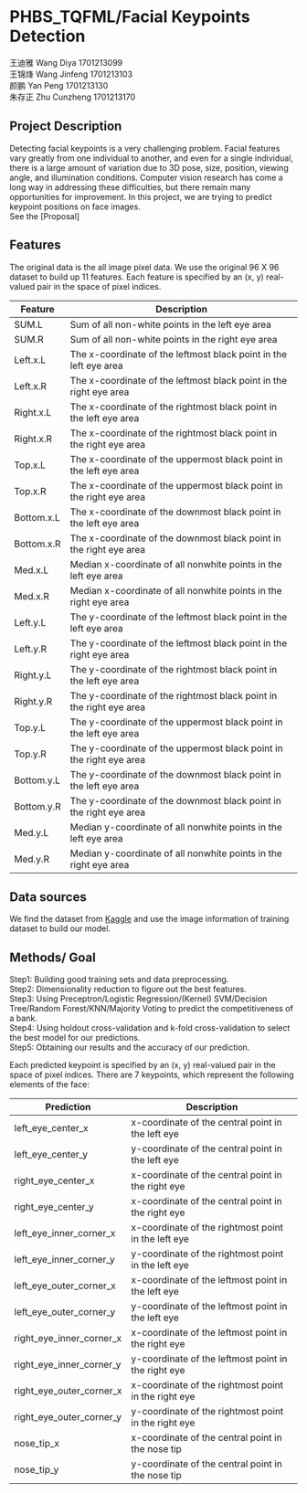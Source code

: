 # PHBS_TQFML/Facial Keypoints Detection
王迪雅 Wang Diya 1701213099 <br>
王锦烽 Wang Jinfeng 1701213103 <br>
颜鹏 Yan Peng 1701213130 <br>
朱存正 Zhu Cunzheng 1701213170 <br>
## Project Description
Detecting facial keypoints is a very challenging problem. Facial features vary greatly from one individual to another, and even for a single individual, there is a large amount of variation due to 3D pose, size, position, viewing angle, and illumination conditions. Computer vision research has come a long way in addressing these difficulties, but there remain many opportunities for improvement. In this project, we are trying to predict keypoint positions on face images. <br>
See the [Proposal]
## Features
The original data is the all image pixel data. We use the original 96 X 96 dataset to build up 11 features. Each feature is specified by an (x, y) real-valued pair in the space of pixel indices.

Feature |Description
-------|---------
SUM.L	|Sum of all non-white points in the left eye area
SUM.R	|Sum of all non-white points in the right eye area
Left.x.L |The x-coordinate of the leftmost black point in the left eye area
Left.x.R	|The x-coordinate of the leftmost black point in the right eye area
Right.x.L	|The x-coordinate of the rightmost black point in the left eye area
Right.x.R	|The x-coordinate of the rightmost black point in the right eye area
Top.x.L	|The x-coordinate of the uppermost black point in the left eye area
Top.x.R	|The x-coordinate of the uppermost black point in the right eye area
Bottom.x.L	|The x-coordinate of the downmost black point in the left eye area
Bottom.x.R	|The x-coordinate of the downmost black point in the right eye area
Med.x.L	|Median x-coordinate of all nonwhite points in the left eye area
Med.x.R	|Median x-coordinate of all nonwhite points in the right eye area
Left.y.L	|The y-coordinate of the leftmost black point in the left eye area
Left.y.R	|The y-coordinate of the leftmost black point in the right eye area
Right.y.L	|The y-coordinate of the rightmost black point in the left eye area
Right.y.R	|The y-coordinate of the rightmost black point in the right eye area
Top.y.L	|The y-coordinate of the uppermost black point in the left eye area
Top.y.R	|The y-coordinate of the uppermost black point in the right eye area
Bottom.y.L	|The y-coordinate of the downmost black point in the left eye area
Bottom.y.R	|The y-coordinate of the downmost black point in the right eye area
Med.y.L	|Median y-coordinate of all nonwhite points in the left eye area
Med.y.R	|Median y-coordinate of all nonwhite points in the right eye area

## Data sources
We find the dataset from [Kaggle](https://www.kaggle.com/c/facial-keypoint-detection/data) and use the image information of training dataset to build our model.


## Methods/ Goal
Step1: Building good training sets and data preprocessing.                                      
Step2: Dimensionality reduction to figure out the best features.<br> 
Step3: Using Preceptron/Logistic Regression/(Kernel) SVM/Decision Tree/Random Forest/KNN/Majority Voting to predict the competitiveness of a bank.<br> 
Step4: Using holdout cross-validation and k-fold cross-validation to select the best model for our predictions.<br> 
Step5: Obtaining our results and the accuracy of our prediction.<br> 


Each predicted keypoint is specified by an (x, y) real-valued pair in the space of pixel indices. There are 7 keypoints, which represent the following elements of the face:

Prediction | Description
-------------------|------------------------
left_eye_center_x | x-coordinate of the central point in the left eye
left_eye_center_y | y-coordinate of the central point in the left eye
right_eye_center_x | x-coordinate of the central point in the right eye
right_eye_center_y | x-coordinate of the central point in the right eye
left_eye_inner_corner_x | x-coordinate of the rightmost point in the left eye
left_eye_inner_corner_y | y-coordinate of the rightmost point in the left eye
left_eye_outer_corner_x | x-coordinate of the leftmost point in the left eye
left_eye_outer_corner_y | y-coordinate of the leftmost point in the left eye
right_eye_inner_corner_x | x-coordinate of the leftmost point in the right eye
right_eye_inner_corner_y | y-coordinate of the leftmost point in the right eye
right_eye_outer_corner_x | x-coordinate of the rightmost point in the right eye
right_eye_outer_corner_y | y-coordinate of the rightmost point in the right eye
nose_tip_x | x-coordinate of the central point in the nose tip 
nose_tip_y | y-coordinate of the central point in the nose tip





